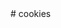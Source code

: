 <!-- 
    1. Create Cookie Consent widget
    2. Fast. Easy. No Coding.
    3. Responsive Design
    4. Cookie notification
    5. Find the ideal layout and position
 --># cookies
